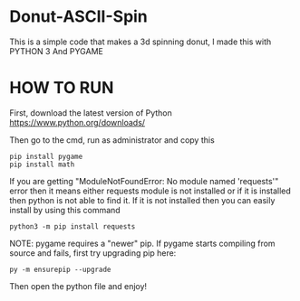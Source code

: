 # Donut-ASCII-Spin

This is a simple code that makes a 3d spinning donut,
I made this with PYTHON 3 And PYGAME

# HOW TO RUN

First, download the latest version of Python
<https://www.python.org/downloads/>

Then go to the cmd, run as administrator and copy this

```
pip install pygame
pip install math
```

If you are getting "ModuleNotFoundError: No module named 'requests'" error then it means either requests module is not installed or if it is installed then python is not able to find it. If it is not installed then you can easily install by using this command

```
python3 -m pip install requests
```

NOTE: pygame requires a "newer" pip. If pygame starts compiling from source and fails, first try upgrading pip here:

```
py -m ensurepip --upgrade
```

Then open the python file and enjoy!
